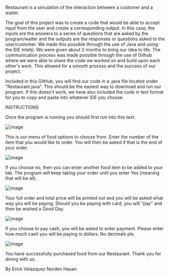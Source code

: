 Restaurant is a simulation of the interaction between a customer and a waiter.

The goal of this project was to create a code that would be able to accept input from the user and create a corresponding output. In this case, the inputs are the answers to a series of questions that are asked by the program/waiter and the outputs are the responses or questions asked to the user/customer. We made this possible through the use of Java and using the IDE Inteliji. We were given about 2 months to bring our idea to life. The communication process was made possible through the use of Github where we were able to share the code we worked on and build upon each other's work. This allowed for a smooth process and the success of our project.

Included in this GitHub, you will find our code in a .java file located under "Restaurant.java". This should be the easiest way to download and run our program. If this doesn't work, we have also included the code in text format for you to copy and paste into whatever IDE you choose. 

INSTRUCTIONS

Once the program is running you should first run into this text.

![image](https://github.com/MavErick0816/Restaurant/assets/166775613/0ef891cd-06d9-4d26-8aaa-724a53f68bd7)

This is our menu of food options to choose from. Enter the number of the item that you would like to order. You will then be asked if that is the end of your order.

![image](https://github.com/MavErick0816/Restaurant/assets/166775613/1a494fa9-ff1e-41e6-99c4-855ae4b80082)

If you choose no, then you can enter another food item to be added to your tab. The program will keep taking your order until you enter Yes (meaning that will be all).

![image](https://github.com/MavErick0816/Restaurant/assets/166775613/ea75ab0d-dda4-49da-8f4b-3971b2d0c408)

Your full order and total price will be printed out and you will be asked what way you will be paying. Should you be paying with card, you will "pay" and then be wished a Good Day.

![image](https://github.com/MavErick0816/Restaurant/assets/166775613/98a9c47d-5c45-4fa2-b226-900a780da31b)

If you choose to pay cash, you will be asked to enter payment. Please enter how much cash you will be paying in dollars. No decimals pls.

![image](https://github.com/MavErick0816/Restaurant/assets/166775613/5bc6e99f-c057-418c-aa05-f48b54973f59)

You have successfully purchased food from our Restaurant. Thank you for dining with us.


By
Erick Velazquez
Norden Hasan
